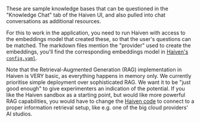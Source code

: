 
These are sample knowledge bases that can be questioned in the "Knowledge Chat" tab of the Haiven UI, and also pulled into chat conversations as additional resources.

For this to work in the application, you need to run Haiven with access to the embeddings model that created these, so that the user's questions can be matched. The markdown files mention the "provider" used to create the embeddings, you'll find the corresponding embeddings model in [Haiven's `config.yaml`](https://github.com/tw-haiven/haiven/blob/main/app/config.yaml).

Note that the Retrieval-Augmented Generation (RAG) implementation in Haiven is VERY basic, as everything happens in memory only. We currently prioritise simple deployment over sophisticated RAG. We want it to be "just good enough" to give experimenters an indication of the potential. If you like the Haiven sandbox as a starting point, but would like more powerful RAG capabilities, you would have to change the [Haiven code](https://github.com/tw-haiven) to connect to a proper information retrieval setup, like e.g. one of the big cloud providers' AI studios. 